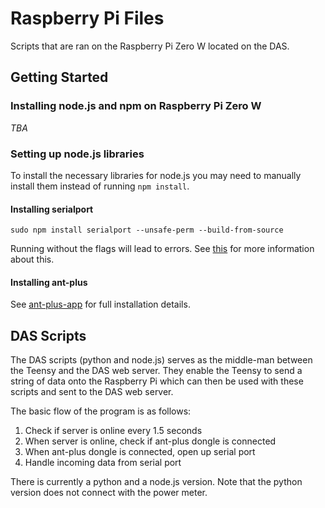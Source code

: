 # Raspberry Pi Files
Scripts that are ran on the Raspberry Pi Zero W located on the DAS.

## Getting Started
### Installing node.js and npm on Raspberry Pi Zero W
*TBA*

### Setting up node.js libraries
To install the necessary libraries for node.js you may need to manually install them instead of running `npm install`.

#### Installing serialport
```
sudo npm install serialport --unsafe-perm --build-from-source 
```
Running without the flags will lead to errors. See [this](https://github.com/node-serialport/node-serialport/tree/master/packages/serialport#raspberry-pi-linux) for more information about this.

#### Installing ant-plus
See [ant-plus-app](https://github.com/khanguslee/ant-plus-app) for full installation details.

## DAS Scripts
The DAS scripts (python and node.js) serves as the middle-man between the Teensy and the DAS web server. They enable the Teensy to send a string of data onto the Raspberry Pi which can then be used with these scripts and sent to the DAS web server.

The basic flow of the program is as follows:

1. Check if server is online every 1.5 seconds
2. When server is online, check if ant-plus dongle is connected
3. When ant-plus dongle is connected, open up serial port
3. Handle incoming data from serial port

There is currently a python and a node.js version. Note that the python version does not connect with the power meter.